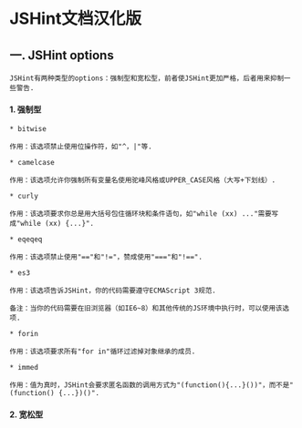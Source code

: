 JSHint文档汉化版
=================

## 一. JSHint options

    JSHint有两种类型的options：强制型和宽松型，前者使JSHint更加严格，后者用来抑制一些警告.


#### 1. 强制型
  
    * bitwise
    
    作用：该选项禁止使用位操作符，如"^，|"等.
    
    * camelcase
  
    作用：该选项允许你强制所有变量名使用驼峰风格或UPPER_CASE风格（大写+下划线）.
    
    * curly
    
    作用：该选项要求你总是用大括号包住循环块和条件语句，如"while (xx) ..."需要写成"while (xx) {...}".
    
    * eqeqeq
    
    作用：该选项禁止使用"=="和"!="，赞成使用"==="和"!==".
    
    * es3
    
    作用：该选项告诉JSHint，你的代码需要遵守ECMAScript 3规范.
    
    备注：当你的代码需要在旧浏览器（如IE6~8）和其他传统的JS环境中执行时，可以使用该选项.
    
    * forin
    
    作用：该选项要求所有"for in"循环过滤掉对象继承的成员.
    
    * immed
    
    作用：值为真时，JSHint会要求匿名函数的调用方式为"(function(){...}())"，而不是"(function() {...})()".
    

#### 2. 宽松型


